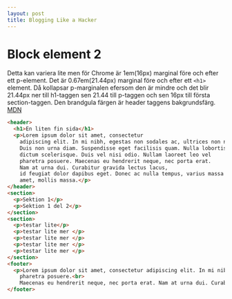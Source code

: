 ```yaml
---
layout: post
title: Blogging Like a Hacker
---
```

# Block element 2
Detta kan variera lite men för Chrome är 1em(16px) marginal före och efter ett p-element. Det är 0.67em(21.44px) marginal före och efter ett `<h1>` element. Då kollapsar p-marginalen efersom den är mindre och det blir 21.44px ner till h1-taggen sen 21.44 till p-taggen och sen 16px till första section-taggen.
Den brandgula färgen är header taggens bakgrundsfärg.
[MDN][de810f1d]
```html
<header>
  <h1>En liten fin sida</h1>
  <p>Lorem ipsum dolor sit amet, consectetur
    adipiscing elit. In mi nibh, egestas non sodales ac, ultrices non nisi.
    Duis non urna diam. Suspendisse eget facilisis quam. Nulla lobortis
    dictum scelerisque. Duis vel nisi odio. Nullam laoreet leo vel
    pharetra posuere. Maecenas eu hendrerit neque, nec porta erat.
    Nam at urna dui. Curabitur gravida lectus lacus,
    id feugiat dolor dapibus eget. Donec ac nulla tempus, varius massa sit
    amet, mollis massa.</p>
</header>
<section>
  <p>Sektion 1</p>
  <p>Sektion 1 del 2</p>
</section>
<section>
  <p>testar lite</p>
  <p>testar lite mer </p>
  <p>testar lite mer </p>
  <p>testar lite mer </p>
  <p>testar lite mer </p>
</section>
<footer>
  <p>Lorem ipsum dolor sit amet, consectetur adipiscing elit. In mi nibh, egestas non sodales ac, ultrices non nisi. Duis non urna diam. Suspendisse eget facilisis quam. Nulla lobortis dictum scelerisque. Duis vel nisi odio. Nullam laoreet leo vel
    pharetra posuere.<br>
    Maecenas eu hendrerit neque, nec porta erat. Nam at urna dui. Curabitur gravida lectus lacus, id feugiat dolor dapibus eget. Donec ac nulla tempus, varius massa sit amet, mollis massa.</p>
</footer>
```

  [de810f1d]: https://developer.mozilla.org/en-US/docs/Web/CSS/CSS_Box_Model/Mastering_margin_collapsing "MM"
